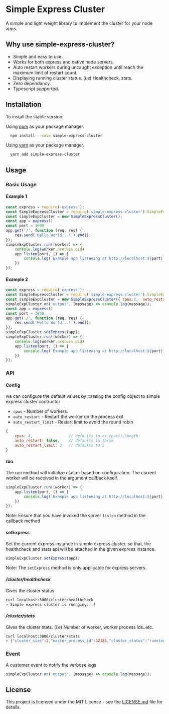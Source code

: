 # Simple Express Cluster

A simple and light weight library to implement the cluster for your node apps.

## Why use simple-express-cluster?

* Simple and easy to use.
* Works for both express and native node servers.
* Auto restart workers during uncaught exception until reach the maximum limit of restart count.
* Displaying running cluster status. (i.e) Healthcheck, stats.
* Zero dependancy.
* Typescript supported.

## Installation

To install the stable version:

Using [npm](https://www.npmjs.com/) as your package manager.

```bash
  npm install --save simple-express-cluster
```

Using [yarn](https://yarnpkg.com/en/) as your package manager.

```bash
  yarn add simple-express-cluster
```

## Usage

### Basic Usage

#### Example 1

```js
const express = require('express');
const SimpleExpressCluster = require('simple-express-cluster').SimpleExpressCluster;
const simpleExpCluster = new SimpleExpressCluster();
const app = express()
const port = 3000
app.get('/', function (req, res) {
    res.send('Hello World...!').end();
});
simpleExpCluster.run((worker) => {
    console.log(worker.process.pid)
    app.listen(port, () => {
        console.log(`Example app listening at http://localhost:${port}`)
    })
});
```

#### Example 2

```js
const express = require('express');
const SimpleExpressCluster = require('simple-express-cluster').SimpleExpressCluster;
const simpleExpCluster = new SimpleExpressCluster({ cpus:2,  auto_restart: true, auto_restart_limit: 3 });
simpleExpCluster.on('output', (message) => console.log(message));
const app = express()
const port = 3000
app.get('/', function (req, res) {
    res.send('Hello World...!').end();
});
simpleExpCluster.setExpress(app);
simpleExpCluster.run((worker) => {
    console.log(worker.process.pid)
    app.listen(port, () => {
        console.log(`Example app listening at http://localhost:${port}`)
    })
});
```

### API

#### **Config**

we can configure the default values by passing the config object to simple express cluster contructor

* `cpus` - Number of workers.
* `auto_restart` - Restart the worker on the process exit
* `auto_restart_limit` - Restart limit to avoid the round robin

```js
{
    cpus: 4,                // defaults to os.cpus().length
    auto_restart: false,    // defaults to false
    auto_restart_limit: 3   // defaults to 3
}
```

#### **run**

The run method will initialize cluster based on configuration. The current worker will be received in the argument callback itself.

```js
simpleExpCluster.run((worker) => {
    app.listen(port, () => {
        console.log(`Example app listening at http://localhost:${port}`)
    })
});
```

Note: Ensure that you have invoked the server `listen` method in the callback method

#### **setExpress**

Set the current express instance in simple express cluster. so that, the healthcheck and stats api will be attached in the given express instance.

```js
simpleExpCluster.setExpress(app);
```

Note: The `setExpress` method is only applicable for express servers.

#### ***/cluster/healthcheck***

Gives the cluster status

```bash
curl localhost:3000/cluster/healthcheck
> Simple express cluster is runnging...!

```

#### ***/cluster/stats***

Gives the cluster stats. (i.e) Number of worker, worker process ids..etc.

```bash
curl localhost:3000/cluster/stats
> {"cluster_size":2,"master_process_id":32183,"cluster_status":"running","workers":[{"worker_id":2,"pid":32191,"status":"online"},{"worker_id":1,"pid":32190,"status":"exit","reason":"The worker died with exit code 0, and signal null"},{"worker_id":3,"pid":32209,"status":"online"}]}
```

### Event

A customer event to notify the verbose logs

```js
simpleExpCluster.on('output', (message) => console.log(message));
```

## License

This project is licensed under the MIT License - see the [LICENSE.md](LICENSE.md) file for details.
